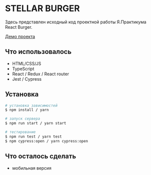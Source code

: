 # STELLAR BURGER

Здесь представлен исходный код проектной работы Я.Практикума React Burger. 

[Демо проекта](https://burger.scoruja.pw)

## Что использовалось

- HTML/CSS/JS
- TypeScript
- React / Redux / React router
- Jest / Cypress 

## Установка

```bash
# установка зависимостей
$ npm install / yarn

# запуск сервера
$ npm run start / yarn start

# тестирование
$ npm run test / yarn test
$ npm cypress:open / yarn cypress:open
```


## Что осталось сделать
- мобильная версия
